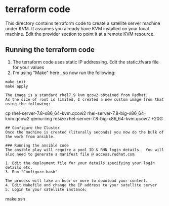 # terraform code
This directory contains terraform code to create a satellite server machine under KVM. It assumes you already have KVM installed on your local machine. Edit the provider section to point it at a remote KVM resource.

## Running the terraform code
1. The terraform code uses static IP addressing.  Edit the static.tfvars file for your values
2. I'm using "Make" here , so now run the following:
```
make init
make apply

The image is a standard rhel7.9 kvm qcow2 obtained from Redhat.
As the size of root is limited, I created a new custom image from that using the following:
```
cp rhel-server-7.8-x86_64-kvm.qcow2 rhel-server-7.8-big-x86_64-kvm.qcow2
qemu-img resize rhel-server-7.8-big-x86_64-kvm.qcow2 +20G
```
## Configure the Cluster
Once the machine is created (literally seconds) you now do the bulk of the work from ansible.

### Running the ansible code
The ansible play will require a pool ID & RHN login details.  You will also need to generate a manifest file @ access.redhat.com

1. Edit the deployment file for your details specifying your login details etc.
3. Run "Configure.bash"

The process will take an hour or more to download your content.  
4. Edit Makefile and change the IP address to your satellite server
5. Login to your satellite instance:
```
make ssh
```
